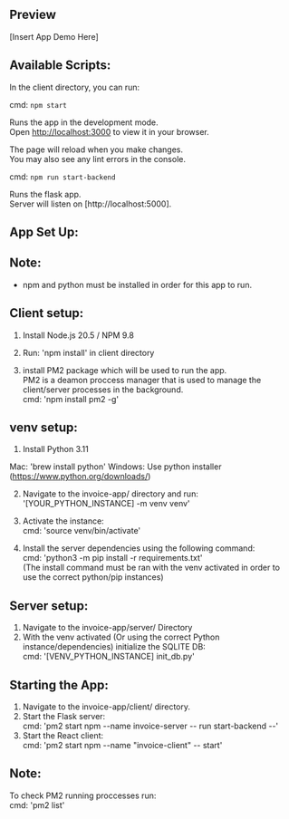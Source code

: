 ## Preview
[Insert App Demo Here]

## Available Scripts:

In the client directory, you can run:

  cmd:  `npm start`

Runs the app in the development mode.\
Open [http://localhost:3000](http://localhost:3000) to view it in your browser.

The page will reload when you make changes.\
You may also see any lint errors in the console.

  cmd:  `npm run start-backend`

Runs the flask app.\
Server will listen on [http://localhost:5000].

## App Set Up:

Note:
---

- npm and python must be installed in order for this app to run.

Client setup:
---

1. Install Node.js 20.5 / NPM 9.8

2. Run: 'npm install' in client directory

3. install PM2 package which will be used to run the app.\
  PM2 is a deamon proccess manager that is used to manage the client/server processes in the background.\
  cmd: 'npm install pm2 -g' 

venv setup:
---

1. Install Python 3.11

Mac: 'brew install python'
Windows: Use python installer
(https://www.python.org/downloads/)

2. Navigate to the invoice-app/ directory and run:\
  '[YOUR_PYTHON_INSTANCE] -m venv venv'

3. Activate the instance:\
  cmd: 'source venv/bin/activate'

4. Install the server dependencies using the following command:\
cmd: 'python3 -m pip install -r requirements.txt'\
(The install command must be ran with the venv activated in order to use the correct python/pip instances)

Server setup:
---

1. Navigate to the invoice-app/server/ Directory
2. With the venv activated (Or using the correct Python instance/dependencies) initialize the SQLITE DB:\
cmd: '[VENV_PYTHON_INSTANCE] init_db.py'


## Starting the App:

1. Navigate to the invoice-app/client/ directory.
2. Start the Flask server: \
    cmd: 'pm2 start npm --name invoice-server -- run start-backend --'
3. Start the React client: \
    cmd: 'pm2 start npm --name "invoice-client" -- start'

Note:
---
To check PM2 running proccesses run:\
cmd: 'pm2 list'



















